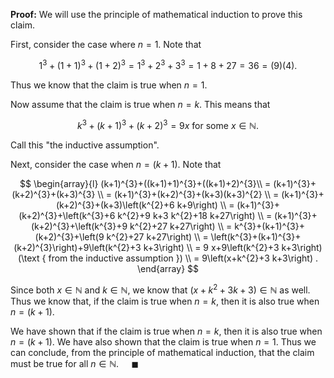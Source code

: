 **Proof:** We will use the principle of mathematical induction to prove this claim.

First, consider the case where $n=1$. Note that

$$
1^{3}+(1+1)^{3}+(1+2)^{3}=1^{3}+2^{3}+3^{3}=1+8+27=36=(9)(4) \text {. }
$$

Thus we know that the claim is true when $n=1$.

Now assume that the claim is true when $n=k$. This means that

$$
k^{3}+(k+1)^{3}+(k+2)^{3}=9 x \text { for some } x \in \mathbb{N} \text {. }
$$

Call this "the inductive assumption".

Next, consider the case when $n=(k+1)$. Note that

$$
\begin{array}{l}
(k+1)^{3}+((k+1)+1)^{3}+((k+1)+2)^{3}\\
= (k+1)^{3}+(k+2)^{3}+(k+3)^{3} \\
= (k+1)^{3}+(k+2)^{3}+(k+3)(k+3)^{2} \\
= (k+1)^{3}+(k+2)^{3}+(k+3)\left(k^{2}+6 k+9\right) \\
= (k+1)^{3}+(k+2)^{3}+\left(k^{3}+6 k^{2}+9 k+3 k^{2}+18 k+27\right) \\
= (k+1)^{3}+(k+2)^{3}+\left(k^{3}+9 k^{2}+27 k+27\right) \\
= k^{3}+(k+1)^{3}+(k+2)^{3}+\left(9 k^{2}+27 k+27\right) \\
= \left(k^{3}+(k+1)^{3}+(k+2)^{3}\right)+9\left(k^{2}+3 k+3\right) \\
= 9 x+9\left(k^{2}+3 k+3\right) (\text { from the inductive assumption }) \\
= 9\left(x+k^{2}+3 k+3\right) .
\end{array}
$$

Since both $x \in \mathbb{N}$ and $k \in \mathbb{N}$, we know that $\left(x+k^{2}+3 k+3\right) \in \mathbb{N}$ as well. Thus we know that, if the claim is true when $n=k$, then it is also true when $n=(k+1)$.

We have shown that if the claim is true when $n=k$, then it is also true when $n=(k+1)$. We have also shown that the claim is true when $n=1$. Thus we can conclude, from the principle of mathematical induction, that the claim must be true for all $n \in \mathbb{N}$. $\quad \blacksquare$
